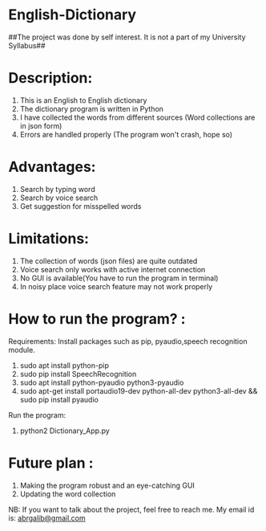 # English-Dictionary

##The project was done by self interest. It is not a part of my University Syllabus##

# Description:
1. This is an English to English dictionary
2. The dictionary program is written in Python
3. I have collected the words from different sources (Word collections are in json form)
4. Errors are handled properly (The program won't crash, hope so)

# Advantages:
1. Search by typing word
2. Search by voice search
3. Get suggestion for misspelled words

# Limitations:
1. The collection of words (json files) are quite outdated
2. Voice search only works with active internet connection
3. No GUI is available(You have to run the program in terminal)
4. In noisy place voice search feature may not work properly

# How to run the program? :
Requirements:
Install packages such as pip, pyaudio,speech recognition module.
1. sudo apt install python-pip
2. sudo pip install SpeechRecognition
3. sudo apt install python-pyaudio python3-pyaudio
4. sudo apt-get install portaudio19-dev python-all-dev python3-all-dev && sudo pip install pyaudio

Run the program:
1. python2 Dictionary_App.py


# Future plan :
1. Making the program robust and an eye-catching GUI
2. Updating the word collection 

NB: If you want to talk about the project, feel free to reach me. My email id is: abrgalib@gmail.com
